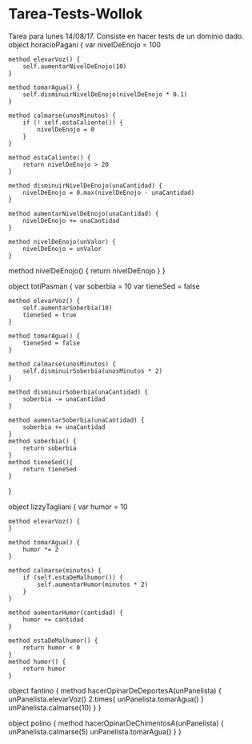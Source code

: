 # Tarea-Tests-Wollok
Tarea para lunes 14/08/17. Consiste en hacer tests de un dominio dado.
object horacioPagani {
	var nivelDeEnojo = 100

	method elevarVoz() {
		self.aumentarNivelDeEnojo(10)
	}

	method tomarAgua() {
		self.disminuirNivelDeEnojo(nivelDeEnojo * 0.1)
	}

	method calmarse(unosMinutos) {
		if (! self.estaCaliente()) {
			nivelDeEnojo = 0
		}
	}

	method estaCaliente() {
		return nivelDeEnojo > 20
	}

	method disminuirNivelDeEnojo(unaCantidad) {
		nivelDeEnojo = 0.max(nivelDeEnojo - unaCantidad)
	}

	method aumentarNivelDeEnojo(unaCantidad) {
		nivelDeEnojo += unaCantidad
	}

	method nivelDeEnojo(unValor) {
		nivelDeEnojo = unValor
	}
  method nivelDeEnojo() {
		return nivelDeEnojo
	}
}

object totiPasman {
	var soberbia = 10
	var tieneSed = false

	method elevarVoz() {
		self.aumentarSoberbia(10)
		tieneSed = true
	}

	method tomarAgua() {
		tieneSed = false
	}

	method calmarse(unosMinutos) {
		self.disminuirSoberbia(unosMinutos * 2)
	}

	method disminuirSoberbia(unaCantidad) {
		soberbia -= unaCantidad
	}

	method aumentarSoberbia(unaCantidad) {
		soberbia += unaCantidad
	}
	method soberbia() {
		return soberbia
	}
	method tieneSed(){
		return tieneSed
	}
}

object lizzyTagliani {
	var humor = 10

	method elevarVoz() {
	}

	method tomarAgua() {
		humor *= 2
	}

	method calmarse(minutos) {
		if (self.estaDeMalhumor()) {
			self.aumentarHumor(minutos * 2)
		}
	}

	method aumentarHumor(cantidad) {
		humor += cantidad
	}

	method estaDeMalhumor() {
		return humor < 0
	}
	method humor() {
		return humor
	}
	
object fantino {
	method hacerOpinarDeDeportesA(unPanelista) {
		unPanelista.elevarVoz()
		2.times{ unPanelista.tomarAgua()
		} unPanelista.calmarse(10)
	}
}

object polino {
	method hacerOpinarDeChimentosA(unPanelista) {
		unPanelista.calmarse(5)
		unPanelista.tomarAgua()
	}
}

